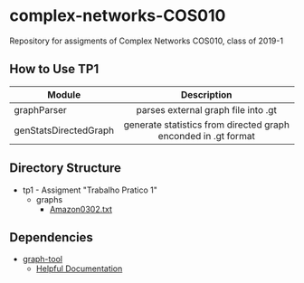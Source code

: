 # complex-networks-COS010
Repository for assigments of Complex Networks COS010, class of 2019-1

## How to Use TP1
| Module        | Description   |
| ------------- |:-------------:|
| graphParser   | parses external graph file into .gt |
| genStatsDirectedGraph   | generate statistics from directed graph enconded in .gt format |

## Directory Structure
* tp1 - Assigment "Trabalho Pratico 1"
	* graphs
		* [Amazon0302.txt](http://snap.stanford.edu/data/amazon0302.html)

## Dependencies
* [graph-tool](https://graph-tool.skewed.de/)
	* [Helpful Documentation](https://graph-tool.skewed.de/static/doc/graph_tool.html#available-subpackages)
